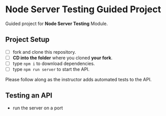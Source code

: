 # Node Server Testing Guided Project

Guided project for **Node Server Testing** Module.

## Project Setup

- [ ] fork and clone this repository.
- [ ] **CD into the folder** where you cloned **your fork**.
- [ ] type `npm i` to download dependencies.
- [ ] type `npm run server` to start the API.

Please follow along as the instructor adds automated tests to the API.

## Testing an API

- run the server on a port
